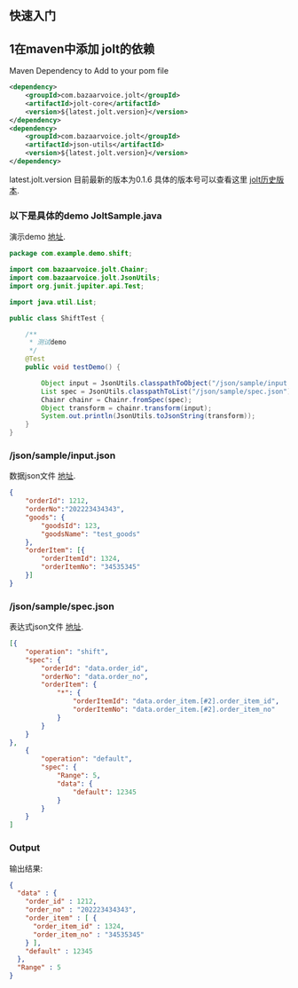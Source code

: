 ## 快速入门


## 1在maven中添加 jolt的依赖 

Maven Dependency to Add to your pom file
``` xml
<dependency>
    <groupId>com.bazaarvoice.jolt</groupId>
    <artifactId>jolt-core</artifactId>
    <version>${latest.jolt.version}</version>
</dependency>
<dependency>
    <groupId>com.bazaarvoice.jolt</groupId>
    <artifactId>json-utils</artifactId>
    <version>${latest.jolt.version}</version>
</dependency>
```

latest.jolt.version 目前最新的版本为0.1.6 具体的版本号可以查看这里 [jolt历史版本](https://github.com/bazaarvoice/jolt/releases).


###  以下是具体的demo JoltSample.java

演示demo  [地址](https://github.com/ouxuyong/jolt-universe/src/test/java/com/example/demo/shift/ShiftTest.java).

``` java
package com.example.demo.shift;

import com.bazaarvoice.jolt.Chainr;
import com.bazaarvoice.jolt.JsonUtils;
import org.junit.jupiter.api.Test;

import java.util.List;

public class ShiftTest {

    /**
     * 测试demo
     */
    @Test
    public void testDemo() {

        Object input = JsonUtils.classpathToObject("/json/sample/input.json");
        List spec = JsonUtils.classpathToList("/json/sample/spec.json");
        Chainr chainr = Chainr.fromSpec(spec);
        Object transform = chainr.transform(input);
        System.out.println(JsonUtils.toJsonString(transform));
    }
}
```

### /json/sample/input.json
数据json文件 [地址](https://github.com/ouxuyong/jolt-universe/src/test/resources/json/sample/input.json).

``` json
{
    "orderId": 1212,
    "orderNo":"202223434343",
    "goods": {
        "goodsId": 123,
        "goodsName": "test_goods"
    },
    "orderItem": [{
        "orderItemId": 1324,
        "orderItemNo": "34535345"
    }]
}
```

### /json/sample/spec.json
表达式json文件 [地址](https://github.com/ouxuyong/jolt-universe/src/test/resources/json/sample/spec.json).

``` json
[{
    "operation": "shift",
    "spec": {
        "orderId": "data.order_id",
        "orderNo": "data.order_no",
        "orderItem": {
            "*": {
                "orderItemId": "data.order_item.[#2].order_item_id",
                "orderItemNo": "data.order_item.[#2].order_item_no"
            }
        }
    }
},
    {
        "operation": "default",
        "spec": {
            "Range": 5,
            "data": {
                "default": 12345
            }
        }
    }
]
```

### Output

输出结果:

``` json
{
  "data" : {
    "order_id" : 1212,
    "order_no" : "202223434343",
    "order_item" : [ {
      "order_item_id" : 1324,
      "order_item_no" : "34535345"
    } ],
    "default" : 12345
  },
  "Range" : 5
}
```